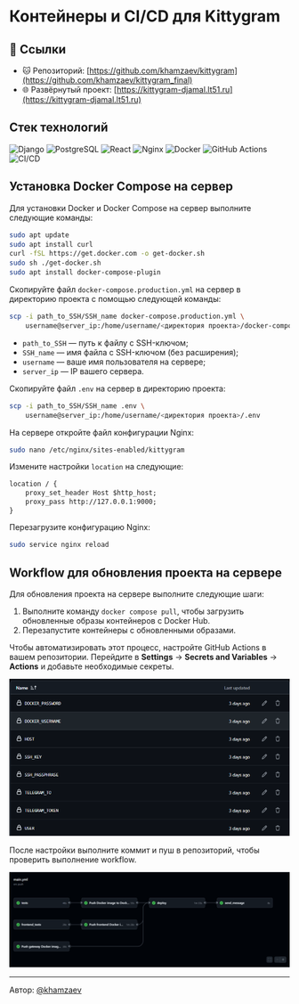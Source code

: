 # Контейнеры и CI/CD для Kittygram

## 🚀 Ссылки

- 🐱 Репозиторий: [https://github.com/khamzaev/kittygram](https://github.com/khamzaev/kittygram_final)  
- 🌐 Развёрнутый проект: [https://kittygram-djamal.lt51.ru](https://kittygram-djamal.lt51.ru)

## Стек технологий

![Django](https://img.shields.io/badge/Django-092E20?logo=django&logoColor=white)
![PostgreSQL](https://img.shields.io/badge/PostgreSQL-336791?logo=postgresql&logoColor=white)
![React](https://img.shields.io/badge/React-61DAFB?logo=react&logoColor=black)
![Nginx](https://img.shields.io/badge/Nginx-009639?logo=nginx&logoColor=white)
![Docker](https://img.shields.io/badge/Docker-2496ED?logo=docker&logoColor=white)
![GitHub Actions](https://img.shields.io/badge/GitHub_Actions-2088FF?logo=github-actions&logoColor=white)
![CI/CD](https://github.com/khamzaev/kittygram_final/actions/workflows/main.yml/badge.svg)

## Установка Docker Compose на сервер

Для установки Docker и Docker Compose на сервер выполните следующие команды:

```bash
sudo apt update
sudo apt install curl
curl -fSL https://get.docker.com -o get-docker.sh
sudo sh ./get-docker.sh
sudo apt install docker-compose-plugin
```

Скопируйте файл `docker-compose.production.yml` на сервер в директорию проекта с помощью следующей команды:

```bash
scp -i path_to_SSH/SSH_name docker-compose.production.yml \
    username@server_ip:/home/username/<директория проекта>/docker-compose.production.yml
```

- `path_to_SSH` — путь к файлу с SSH-ключом;
- `SSH_name` — имя файла с SSH-ключом (без расширения);
- `username` — ваше имя пользователя на сервере;
- `server_ip` — IP вашего сервера.

Скопируйте файл `.env` на сервер в директорию проекта:

```bash
scp -i path_to_SSH/SSH_name .env \
    username@server_ip:/home/username/<директория проекта>/.env
```

На сервере откройте файл конфигурации Nginx:

```bash
sudo nano /etc/nginx/sites-enabled/kittygram
```

Измените настройки `location` на следующие:

```nginx
location / {
    proxy_set_header Host $http_host;
    proxy_pass http://127.0.0.1:9000;
}
```

Перезагрузите конфигурацию Nginx:

```bash
sudo service nginx reload
```

## Workflow для обновления проекта на сервере

Для обновления проекта на сервере выполните следующие шаги:

1. Выполните команду `docker compose pull`, чтобы загрузить обновленные образы контейнеров с Docker Hub.
2. Перезапустите контейнеры с обновленными образами.

Чтобы автоматизировать этот процесс, настройте GitHub Actions в вашем репозитории. Перейдите в **Settings** → **Secrets and Variables** → **Actions** и добавьте необходимые секреты.

![Secrets](secrets.png)

После настройки выполните коммит и пуш в репозиторий, чтобы проверить выполнение workflow.

![Workflow](workflow.png)

---

Автор: [@khamzaev](https://github.com/khamzaev)
